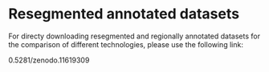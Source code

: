 # Resegmented annotated datasets
For directy downloading resegmented and regionally annotated datasets for the comparison of different technologies, please use the following link:

0.5281/zenodo.11619309


